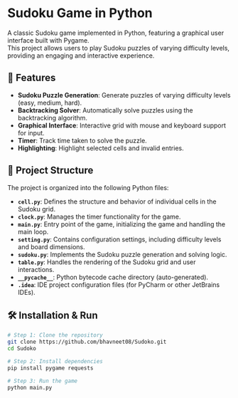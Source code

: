 # Sudoku Game in Python

A classic Sudoku game implemented in Python, featuring a graphical user interface built with Pygame.  
This project allows users to play Sudoku puzzles of varying difficulty levels, providing an engaging and interactive experience.

## 🧩 Features

- **Sudoku Puzzle Generation**: Generate puzzles of varying difficulty levels (easy, medium, hard).  
- **Backtracking Solver**: Automatically solve puzzles using the backtracking algorithm.  
- **Graphical Interface**: Interactive grid with mouse and keyboard support for input.  
- **Timer**: Track time taken to solve the puzzle.  
- **Highlighting**: Highlight selected cells and invalid entries.  

## 📂 Project Structure

The project is organized into the following Python files:

- **`cell.py`**: Defines the structure and behavior of individual cells in the Sudoku grid.  
- **`clock.py`**: Manages the timer functionality for the game.  
- **`main.py`**: Entry point of the game, initializing the game and handling the main loop.  
- **`setting.py`**: Contains configuration settings, including difficulty levels and board dimensions.  
- **`sudoku.py`**: Implements the Sudoku puzzle generation and solving logic.  
- **`table.py`**: Handles the rendering of the Sudoku grid and user interactions.  
- **`__pycache__`**: Python bytecode cache directory (auto-generated).  
- **`.idea`**: IDE project configuration files (for PyCharm or other JetBrains IDEs).  


## 🛠️ Installation & Run

```bash
# Step 1: Clone the repository
git clone https://github.com/bhavneet08/Sudoko.git
cd Sudoko

# Step 2: Install dependencies
pip install pygame requests

# Step 3: Run the game
python main.py





